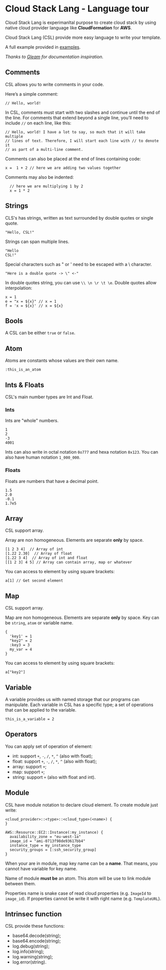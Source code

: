 # Cloud Stack Lang - Language tour

Cloud Stack Lang is experimanltal purpose to create cloud stack by using native
cloud provider language like **CloudFormation** for **AWS**.

Cloud Stack Lang (CSL) provide more easy language to write your template.

A full example provided in
[examples](EXAMPLES.md).

*Thanks to [Gleam](https://gleam.run) for documentation inspiration.*

## Comments

CSL allows you to write comments in your code.

Here’s a simple comment:
```
// Hello, world!
```

In CSL, comments must start with two slashes and continue until the end of the
line. For comments that extend beyond a single line, you’ll need to include
`//` on each line, like this:

```
// Hello, world! I have a lot to say, so much that it will take multiple
// lines of text. Therefore, I will start each line with // to denote it
// as part of a multi-line comment.
```

Comments can also be placed at the end of lines containing code:

```
x =  1 + 2 // here we are adding two values together
```

Comments may also be indented:

```
  // here we are multiplying 1 by 2
  x = 1 * 2
```

## Strings

CLS's has strings, written as text surrounded by double quotes or single quote.
```
"Hello, CSL!"
```

Strings can span multiple lines.
```
"Hello
CSL!"
```

Special characters such as " or ' need to be escaped with a \ character.
```
"Here is a double quote -> \" <-"
```

In double quotes string, you can use `\\ \n \r \t \e`. Double quotes allow
interpolation:
```
x = 1
e = "x = ${x}" // x = 1
f = 'x = ${x}' // x = ${x}
```

## Bools

A CSL can be either `true` or `false`.

## Atom

Atoms are constants whose values are their own name.
```
:this_is_an_atom
```

## Ints & Floats

CSL's main number types are Int and Float.

### Ints

Ints are "whole" numbers.
```
1
2
-3
4001
```

Ints can also write in octal notation `0o777` and hexa notation `0x123`. You
can also have human notation `1_000_000`.

### Floats

Floats are numbers that have a decimal point.
```
1.5
2.0
-0.1
1.7e5
```

## Array

CSL support array.

Array are non homogeneous. Elements are separate **only** by space.
```
[1 2 3 4]  // Array of int
[1.22 2.30]  // Array of float
[1.22 3 4]  // Array of int and float
[[1 2 3] 4 5] // Array can contain array, map or whatever
```

You can access to element by using square brackets:
```
a[1] // Get second element
```

## Map

CSL support array.

Map are non homogeneous. Elements are separate **only** by space.
Key can be `string`, `atom` or variable name.

```
{
  'key1' = 1
  "key2" = 2
  :key3 = 3
  my_var = 4
}
```

You can access to element by using square brackets:
```
a["key2"]
```

## Variable

A variable provides us with named storage that our programs can manipulate.
Each variable in CSL has a specific type; a set of operations that can be
applied to the variable.

```
this_is_a_variable = 2
```

## Operators

You can apply set of operation of element:
 - int: support `+`, `-`, `/`, `*`, `^` (also with float);
 - float: support `+`, `-`, `/`, `*`, `^` (also with float);
 - array: support `+`;
 - map: support `+`;
 - string: support `+` (also with float and int).

## Module

CSL have module notation to declare cloud element. To create module just write:
```
<cloud_provider>::<type>::<cloud_type>(<name>) {
}

AWS::Resource::EC2::Instance(:my_instance) {
  availability_zone = "eu-west-1a"
  image_id = "ami-0713f98de93617bb4"
  instance_type = my_instance_type
  security_groups = [:ssh_security_group]
}
```

When your are in module, map key name can be a **name**. That means, you cannot
have variable for key name.

Name of module **must be** an atom. This atom will be use to link module
between them.

Properties name is snake case of read cloud properties (e.g. `ImageId` to
`image_id`). If properties cannot be write it with right name (e.g.
`TemplateURL`). 

## Intrinsec function

CSL provide these functions:
 - base64.decode(string);
 - base64.encode(string);
 - log.debug(string);
 - log.info(string);
 - log.warning(string);
 - log.error(string).
